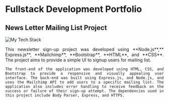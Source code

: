 # Fullstack Development Portfolio
## News Letter Mailing List Project
<img src="https://github-readme-tech-stack.vercel.app/api/cards?title=Technologies%20Used&align=center&lineCount=2&theme=github_dark&line1=node.js,node.js,4d600d;express,express,fde25a;mailchimp,mailchimp,0917c8;&line2=html,html,7c42f9;css,css,8f207a;" alt="My Tech Stack" />

<p align="center">
  <div style="text-align: justify;">
    This newsletter sign-up project was developed using **Node.js**,** Express.js**, **Mailchimp**, **Bootstrap**, **HTML**, and **CSS**. The project aims to provide a simple UI to signup users for mailing list.

    The front-end of the application was developed using HTML, CSS, and Bootstrap to provide a responsive and visually appealing user interface. The back-end was built using Express.js, and Node.js, and uses the Mailchimp API to add users to a specific mailing list. The application also includes error handling to receive feedback on the success or failure of their sign-up attempt. The dependencies used in this project include Body Parser, Express, and HTTPS.
  </div>
</p>
